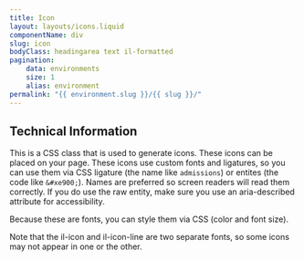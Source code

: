 ```yaml
---
title: Icon
layout: layouts/icons.liquid
componentName: div
slug: icon
bodyClass: headingarea text il-formatted
pagination:
    data: environments
    size: 1
    alias: environment
permalink: "{{ environment.slug }}/{{ slug }}/"
---
```

## Technical Information

This is a CSS class that is used to generate icons. These icons can be placed on your page. These icons use custom fonts and ligatures, so you can use them via CSS ligature (the name like `admissions`) or entites (the code like `&#xe900;`). Names are preferred so screen readers will read them correctly. If you do use the raw entity, make sure you use an aria-described attribute for accessibility. 

Because these are fonts, you can style them via CSS (color and font size).

Note that the il-icon and il-icon-line are two separate fonts, so some icons may not appear in one or the other. 